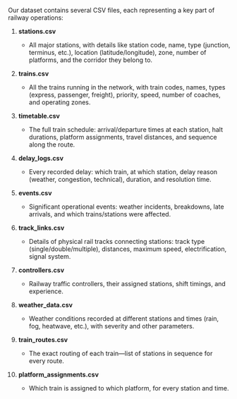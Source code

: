 Our dataset contains several CSV files, each representing a key part of railway operations:

1. **stations.csv**  
   - All major stations, with details like station code, name, type (junction, terminus, etc.), location (latitude/longitude), zone, number of platforms, and the corridor they belong to.

2. **trains.csv**  
   - All the trains running in the network, with train codes, names, types (express, passenger, freight), priority, speed, number of coaches, and operating zones.

3. **timetable.csv**  
   - The full train schedule: arrival/departure times at each station, halt durations, platform assignments, travel distances, and sequence along the route.

4. **delay_logs.csv**  
   - Every recorded delay: which train, at which station, delay reason (weather, congestion, technical), duration, and resolution time.

5. **events.csv**  
   - Significant operational events: weather incidents, breakdowns, late arrivals, and which trains/stations were affected.

6. **track_links.csv**  
   - Details of physical rail tracks connecting stations: track type (single/double/multiple), distances, maximum speed, electrification, signal system.

7. **controllers.csv**  
   - Railway traffic controllers, their assigned stations, shift timings, and experience.

8. **weather_data.csv**  
   - Weather conditions recorded at different stations and times (rain, fog, heatwave, etc.), with severity and other parameters.

9. **train_routes.csv**  
   - The exact routing of each train—list of stations in sequence for every route.

10. **platform_assignments.csv**  
    - Which train is assigned to which platform, for every station and time.

